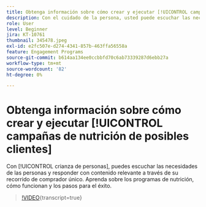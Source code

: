 ```yaml
---
title: Obtenga información sobre cómo crear y ejecutar [!UICONTROL campañas de nutrición de posibles clientes]
description: Con el cuidado de la persona, usted puede escuchar las necesidades de las personas y responder con contenido relevante a través de su recorrido de comprador único. Aprenda sobre los programas de nutrición, cómo funcionan y los pasos para el éxito.
role: User
level: Beginner
jira: KT-10761
thumbnail: 345478.jpeg
exl-id: e2fc507e-d274-4341-857b-463ffa56558a
feature: Engagement Programs
source-git-commit: b614aa134ee0ccbbfd70c6ab73339287d6ebb27a
workflow-type: tm+mt
source-wordcount: '82'
ht-degree: 0%

---
```


# Obtenga información sobre cómo crear y ejecutar [!UICONTROL campañas de nutrición de posibles clientes]

Con [!UICONTROL crianza de personas], puedes escuchar las necesidades de las personas y responder con contenido relevante a través de su recorrido de comprador único. Aprenda sobre los programas de nutrición, cómo funcionan y los pasos para el éxito.

>[!VIDEO](https://video.tv.adobe.com/v/345478/?quality=12&learn=on){transcript=true}
